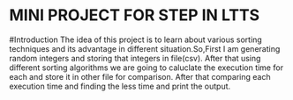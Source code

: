 # MINI PROJECT FOR STEP IN LTTS

#Introduction
The idea of this project is to learn about various sorting techniques and its advantage in different situation.So,First I am generating random integers and storing that integers in file(csv).
After that using different sorting algorithms we are going to caluclate the execution time for each and store it in other file for comparison. After that comparing each execution time and finding the less time and print the output.  
